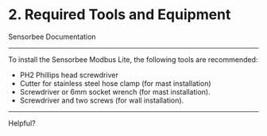 # 2. Required Tools and Equipment

Sensorbee Documentation

***

To install the Sensorbee Modbus Lite, the following tools are recommended:

* PH2 Phillips head screwdriver
* Cutter for stainless steel hose clamp (for mast installation)
* Screwdriver or 6mm socket wrench (for mast installation).
* Screwdriver and two screws (for wall installation).

***

Helpful?
